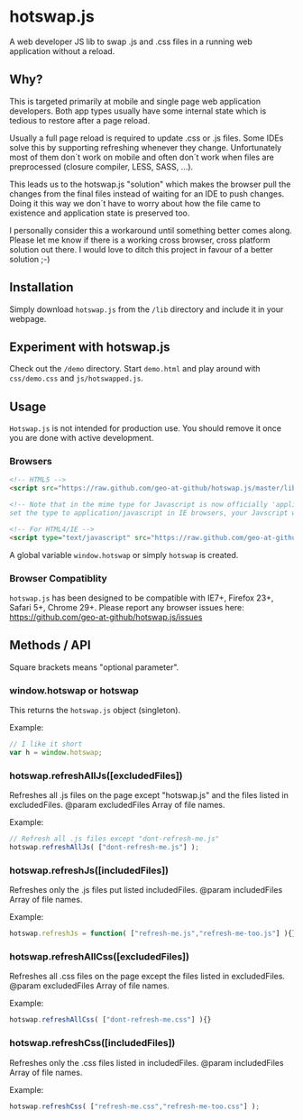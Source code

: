 hotswap.js
==========

A web developer JS lib to swap .js and .css files in a running web application without a reload.



Why?
----

This is targeted primarily at mobile and single page web application developers. Both app types usually have some internal state which is tedious to restore after a page reload.

Usually a full page reload is required to update .css or .js files. Some IDEs solve this by supporting refreshing whenever they change. Unfortunately most of them don´t work on mobile and often don´t work when files are preprocessed (closure compiler, LESS, SASS, ...).

This leads us to the hotswap.js "solution" which makes the browser pull the changes from the final files instead of waiting for an IDE to push changes. Doing it this way we don´t have to worry about how the file came to existence and application state is preserved too.

I personally consider this a workaround until something better comes along. Please let me know if there is a working cross browser, cross platform solution out there. I would love to ditch this project in favour of a better solution ;-)

Installation
------------

Simply download `hotswap.js` from the `/lib` directory and include it in your webpage.



Experiment with hotswap.js
--------------------------

Check out the `/demo` directory. Start `demo.html` and play around with `css/demo.css` and `js/hotswapped.js`.



Usage
-----

`Hotswap.js` is not intended for production use. You should remove it once you are done with active development.

### Browsers

```html
<!-- HTML5 -->
<script src="https://raw.github.com/geo-at-github/hotswap.js/master/lib/hotswap.js"></script>

<!-- Note that in the mime type for Javascript is now officially 'application/javascript'. But if you
set the type to application/javascript in IE browsers, your Javscript will fail. -->

<!-- For HTML4/IE -->
<script type="text/javascript" src="https://raw.github.com/geo-at-github/hotswap.js/master/lib/hotswap.js"></script>
```

A global variable `window.hotswap` or simply `hotswap` is created.

### Browser Compatiblity

`hotswap.js` has been designed to be compatible with IE7+, Firefox 23+, Safari 5+, Chrome 29+. Please report any browser issues here: https://github.com/geo-at-github/hotswap.js/issues



Methods / API
-------------

Square brackets means "optional parameter".

### window.hotswap or hotswap ###

This returns the `hotswap.js` object (singleton).

Example:

```javascript
// I like it short
var h = window.hotswap;
```

### hotswap.refreshAllJs([excludedFiles]) ###

Refreshes all .js files on the page except "hotswap.js" and the files listed in excludedFiles.
@param excludedFiles Array of file names.

Example:

```javascript
// Refresh all .js files except "dont-refresh-me.js"
hotswap.refreshAllJs( ["dont-refresh-me.js"] );
```

### hotswap.refreshJs([includedFiles]) ###

Refreshes only the .js files put listed includedFiles.
@param includedFiles Array of file names.

Example:

```javascript
hotswap.refreshJs = function( ["refresh-me.js","refresh-me-too.js"] ){}
```

### hotswap.refreshAllCss([excludedFiles]) ###

Refreshes all .css files on the page except the files listed in excludedFiles.
@param excludedFiles Array of file names.

Example:

```javascript
hotswap.refreshAllCss( ["dont-refresh-me.css"] ){}
```

### hotswap.refreshCss([includedFiles]) ###

Refreshes only the .css files listed in includedFiles.
@param includedFiles Array of file names.

Example:
```javascript
hotswap.refreshCss( ["refresh-me.css","refresh-me-too.css"] );
```